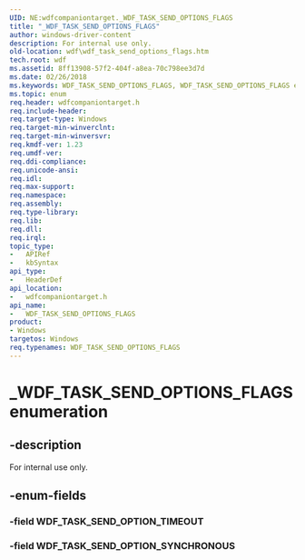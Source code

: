 ```yaml
---
UID: NE:wdfcompaniontarget._WDF_TASK_SEND_OPTIONS_FLAGS
title: "_WDF_TASK_SEND_OPTIONS_FLAGS"
author: windows-driver-content
description: For internal use only.
old-location: wdf\wdf_task_send_options_flags.htm
tech.root: wdf
ms.assetid: 8ff13908-57f2-404f-a8ea-70c798ee3d7d
ms.date: 02/26/2018
ms.keywords: WDF_TASK_SEND_OPTIONS_FLAGS, WDF_TASK_SEND_OPTIONS_FLAGS enumeration, WDF_TASK_SEND_OPTION_SYNCHRONOUS, WDF_TASK_SEND_OPTION_TIMEOUT, _WDF_TASK_SEND_OPTIONS_FLAGS, wdf.wdf_task_send_options_flags, wdfcompaniontarget/WDF_TASK_SEND_OPTIONS_FLAGS, wdfcompaniontarget/WDF_TASK_SEND_OPTION_SYNCHRONOUS, wdfcompaniontarget/WDF_TASK_SEND_OPTION_TIMEOUT
ms.topic: enum
req.header: wdfcompaniontarget.h
req.include-header: 
req.target-type: Windows
req.target-min-winverclnt: 
req.target-min-winversvr: 
req.kmdf-ver: 1.23
req.umdf-ver: 
req.ddi-compliance: 
req.unicode-ansi: 
req.idl: 
req.max-support: 
req.namespace: 
req.assembly: 
req.type-library: 
req.lib: 
req.dll: 
req.irql: 
topic_type:
-	APIRef
-	kbSyntax
api_type:
-	HeaderDef
api_location:
-	wdfcompaniontarget.h
api_name:
-	WDF_TASK_SEND_OPTIONS_FLAGS
product:
- Windows
targetos: Windows
req.typenames: WDF_TASK_SEND_OPTIONS_FLAGS
---
```


# _WDF_TASK_SEND_OPTIONS_FLAGS enumeration


## -description


For internal use only.


## -enum-fields




### -field WDF_TASK_SEND_OPTION_TIMEOUT


### -field WDF_TASK_SEND_OPTION_SYNCHRONOUS


